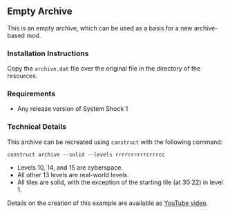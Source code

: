 ## Empty Archive

This is an empty archive, which can be used as a basis for a new archive-based mod.

### Installation Instructions

Copy the ```archive.dat``` file over the original file in the directory of the resources.

### Requirements

* Any release version of System Shock 1

### Technical Details

This archive can be recreated using ```construct``` with the following command:
```
construct archive --solid --levels rrrrrrrrrrcrrrcc
```

* Levels 10, 14, and 15 are cyberspace.
* All other 13 levels are real-world levels.
* All tiles are solid, with the exception of the starting tile (at 30:22) in level 1.

Details on the creation of this example are available as [YouTube video](https://www.youtube.com/watch?v=g0x4WN1Rzmk).
